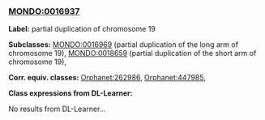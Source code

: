 
### [MONDO:0016937](http://purl.obolibrary.org/obo/MONDO_0016937)
**Label:** partial duplication of chromosome 19

**Subclasses:** [MONDO:0016969](http://purl.obolibrary.org/obo/MONDO_0016969) (partial duplication of the long arm of chromosome 19), [MONDO:0018659](http://purl.obolibrary.org/obo/MONDO_0018659) (partial duplication of the short arm of chromosome 19), 

**Corr. equiv. classes:** [Orphanet:262986](http://www.orpha.net/ORDO/Orphanet_262986), [Orphanet:447985](http://www.orpha.net/ORDO/Orphanet_447985), 

**Class expressions from DL-Learner:**

No results from DL-Learner...



